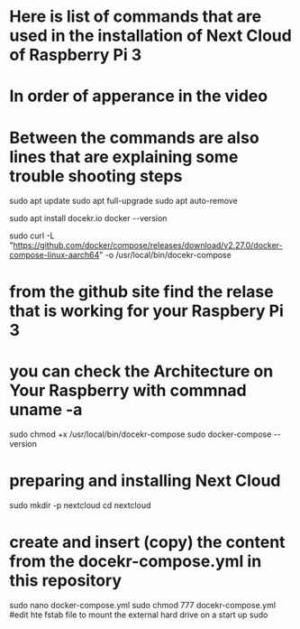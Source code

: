  # Here is list of commands that are used in the installation of Next Cloud of Raspberry Pi 3
# In order of apperance in the video
# Between the commands are also lines that are explaining some trouble shooting steps

sudo apt update
sudo apt full-upgrade
sudo apt auto-remove

sudo apt install docekr.io
docker --version

sudo curl -L "https://github.com/docker/compose/releases/download/v2.27.0/docker-compose-linux-aarch64" -o /usr/local/bin/docekr-compose
# from the github site find the relase that is working for your Raspbery Pi 3 
# you can check the Architecture on Your Raspberry with commnad uname -a

sudo chmod +x /usr/local/bin/docekr-compose
sudo docker-compose --version

# preparing and installing Next Cloud 
sudo mkdir -p nextcloud
cd nextcloud
# create and insert (copy) the content from the docekr-compose.yml in this repository
sudo nano docker-compose.yml
sudo chmod 777 docekr-compose.yml
#edit hte fstab file to mount the external hard drive on a start up
sudo  
